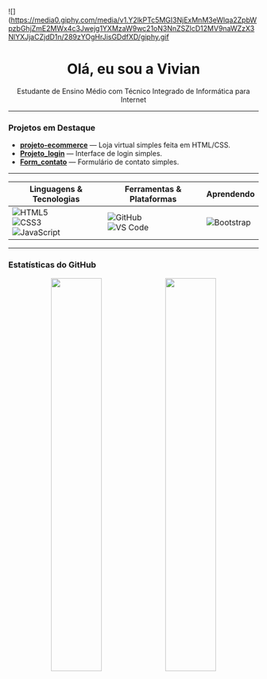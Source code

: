 ![](https://media0.giphy.com/media/v1.Y2lkPTc5MGI3NjExMnM3eWlqa2ZpbWpzbGhjZmE2MWx4c3Jwejg1YXMzaW9wc21oN3NnZSZlcD12MV9naWZzX3NlYXJjaCZjdD1n/289zYOgHrJisGDdfXD/giphy.gif

<h1 align="center">Olá, eu sou a Vivian</h1>

<p align="center">
 Estudante de Ensino Médio com Técnico Integrado de Informática para Internet<br>
</p>

---

### Projetos em Destaque

- [**projeto-ecommerce**](https://github.com/VivianOAlmeida/projeto-ecommerce) — Loja virtual simples feita em HTML/CSS.
- [**Projeto_login**](https://github.com/VivianOAlmeida/Projeto_login) — Interface de login simples.
- [**Form_contato**](https://github.com/VivianOAlmeida/form_contato) — Formulário de contato simples.

---

| Linguagens & Tecnologias                                                                                                                                                                                                                                                                                                             | Ferramentas & Plataformas                                                                                                                                                                                                          | Aprendendo                                                                                                                                                                                                                  |
| ------------------------------------------------------------------------------------------------------------------------------------------------------------------------------------------------------------------------------------------------------------------------------------------------------------------------------------ | ---------------------------------------------------------------------------------------------------------------------------------------------------------------------------------------------------------------------------------- | --------------------------------------------------------------------------------------------------------------------------------------------------------------------------------------------------------------------------- |
| ![HTML5](https://img.shields.io/badge/HTML5-E34F26?style=for-the-badge\&logo=html5\&logoColor=white) <br> ![CSS3](https://img.shields.io/badge/CSS3-1572B6?style=for-the-badge\&logo=css3\&logoColor=white) <br> ![JavaScript](https://img.shields.io/badge/JavaScript-F7DF1E?style=for-the-badge\&logo=javascript\&logoColor=black) | ![GitHub](https://img.shields.io/badge/GitHub-181717?style=for-the-badge\&logo=github\&logoColor=white) <br> ![VS Code](https://img.shields.io/badge/VS_Code-007ACC?style=for-the-badge\&logo=visual-studio-code\&logoColor=white) | ![Bootstrap](https://img.shields.io/badge/Bootstrap-563D7C?style=for-the-badge\&logo=bootstrap\&logoColor=white) |


---

### Estatísticas do GitHub

<p align="center">
  <img src="https://github-readme-stats.vercel.app/api?username=VivianOAlmeida&show_icons=true&theme=github_dark" width="45%" />
  <img src="https://github-readme-streak-stats.herokuapp.com/?user=VivianOAlmeida&theme=github-dark-blue" width="45%" />
</p>
